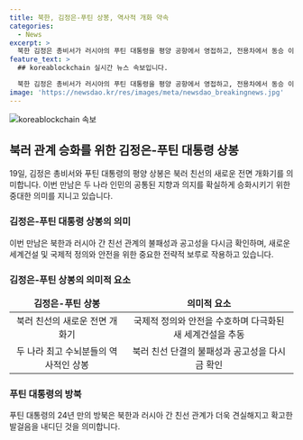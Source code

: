 ```yaml
---
title: 북한, 김정은-푸틴 상봉, 역사적 개화 약속
categories:
  - News
excerpt: >
  북한 김정은 총비서가 러시아의 푸틴 대통령을 평양 공항에서 영접하고, 전용차에서 동승 이동 후 숙소까지 직접 안내하는 등 친선의 의지를 나타냈으며, 이번 만남이 북러 친선의 불패성과 공고성을 다시금 증명하는 중요한 시기에 이뤄진 역사적인 상봉으로 평가되었다. 앞으로 두 나라의 관계를 확실하게 승화시키겠다는 뜻도 밝혀졌으며, 정상 회담을 통해 전략 동반자 협정에 서명할 예정이다.
feature_text: >
  ## koreablockchain 실시간 뉴스 속보입니다.

  북한 김정은 총비서가 러시아의 푸틴 대통령을 평양 공항에서 영접하고, 전용차에서 동승 이동 후 숙소까지 직접 안내하는 등 친선의 의지를 나타냈으며, 이번 만남이 북러 친선의 불패성과 공고성을 다시금 증명하는 중요한 시기에 이뤄진 역사적인 상봉으로 평가되었다. 앞으로 두 나라의 관계를 확실하게 승화시키겠다는 뜻도 밝혀졌으며, 정상 회담을 통해 전략 동반자 협정에 서명할 예정이다.
image: 'https://newsdao.kr/res/images/meta/newsdao_breakingnews.jpg'
---
```


<p><img src="https://newsdao.kr/res/images/meta/newsdao_breakingnews.jpg" alt="koreablockchain 속보" /></p>

<h2 data-ke-size="size26">북러 관계 승화를 위한 김정은-푸틴 대통령 상봉</h2>

<p data-ke-size="size16">19일, 김정은 총비서와 푸틴 대통령의 평양 상봉은 북러 친선의 새로운 전면 개화기를 의미합니다. 이번 만남은 두 나라 인민의 공통된 지향과 의지를 확실하게 승화시키기 위한 중대한 의미를 지니고 있습니다.</p>

<h3><b>김정은-푸틴 대통령 상봉의 의미</b></h3>

<p data-ke-size="size16">이번 만남은 북한과 러시아 간 친선 관계의 불패성과 공고성을 다시금 확인하며, 새로운 세계건설 및 국제적 정의와 안전을 위한 중요한 전략적 보루로 작용하고 있습니다.</p>

<h3><b>김정은-푸틴 상봉의 의미적 요소</b></h3>

<table>
<thead>
<tr>
<td style="text-align: center; height: 17px;"><b>김정은-푸틴 상봉</b></td>
<td style="text-align: center; height: 17px;"><b>의미적 요소</b></td>
</tr>
</thead>
<tbody>
<tr>
<td style="text-align: center; height: 17px;">북러 친선의 새로운 전면 개화기</td>
<td style="text-align: center; height: 17px;">국제적 정의와 안전을 수호하며 다극화된 새 세계건설을 추동</td>
</tr>
<tr>
<td style="text-align: center; height: 17px;">두 나라 최고 수뇌분들의 역사적인 상봉</td>
<td style="text-align: center; height: 17px;">북러 친선 단결의 불패성과 공고성을 다시금 확인</td>
</tr>
</tbody>
</table>

<h3><b>푸틴 대통령의 방북</b></h3>

<p data-ke-size="size16">푸틴 대통령의 24년 만의 방북은 북한과 러시아 간 친선 관계가 더욱 견실해지고 확고한 발걸음을 내디딘 것을 의미합니다. </p>

